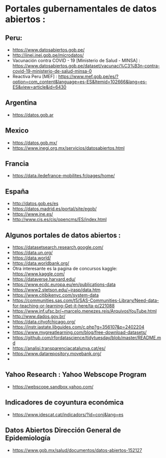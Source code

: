 # Portales gubernamentales de datos abiertos :
## Peru:
* https://www.datosabiertos.gob.pe/
* http://iinei.inei.gob.pe/microdatos/
* Vacunación contra COVID - 19 [Ministerio de Salud - MINSA] : https://www.datosabiertos.gob.pe/dataset/vacunaci%C3%B3n-contra-covid-19-ministerio-de-salud-minsa-0
* Reactiva Peru [MEF] : https://www.mef.gob.pe/es/?option=com_content&language=es-ES&Itemid=102666&lang=es-ES&view=article&id=6430

## Argentina
* https://datos.gob.ar

## Mexico
* https://datos.gob.mx/
* https://www.inegi.org.mx/servicios/datosabiertos.html

## Francia
* https://data.iledefrance-mobilites.fr/pages/home/

## España
* http://datos.gob.es/es
* https://datos.madrid.es/portal/site/egob/
* https://www.ine.es/
* http://www.cis.es/cis/opencms/ES/index.html



## Algunos portales de datos abiertos :
* https://datasetsearch.research.google.com/
* https://data.un.org/  
* https://data.world/
* https://data.worldbank.org/  
* Otra interesante es la pagina de concursos kaggle: https://www.kaggle.com/
* https://dataverse.harvard.edu/
* https://www.ecdc.europa.eu/en/publications-data
* https://www2.stetson.edu/~jrasp/data.htm
* https://www.citibikenyc.com/system-data
* https://communities.sas.com/t5/SAS-Communities-Library/Need-data-for-teaching-or-learning-Get-it-here/ta-p/221088
* https://www.inf.ufsc.br/~marcelo.menezes.reis/ArquivosYouTube.html
* http://www.dados.gov.br/
* https://data.cityofchicago.org/
* https://instr.iastate.libguides.com/c.php?g=356107&p=2402204
* https://www.mygreatlearning.com/blog/free-download-datasets/
* https://github.com/rfordatascience/tidytuesday/blob/master/README.md
* https://analisi.transparenciacatalunya.cat/es/
* https://www.datarepository.movebank.org/
* 
## Yahoo Research : Yahoo Webscope Program
  * https://webscope.sandbox.yahoo.com/

## Indicadores de coyuntura económica
  * https://www.idescat.cat/indicadors/?id=conj&lang=es

## Datos Abiertos Dirección General de Epidemiología
 * https://www.gob.mx/salud/documentos/datos-abiertos-152127
